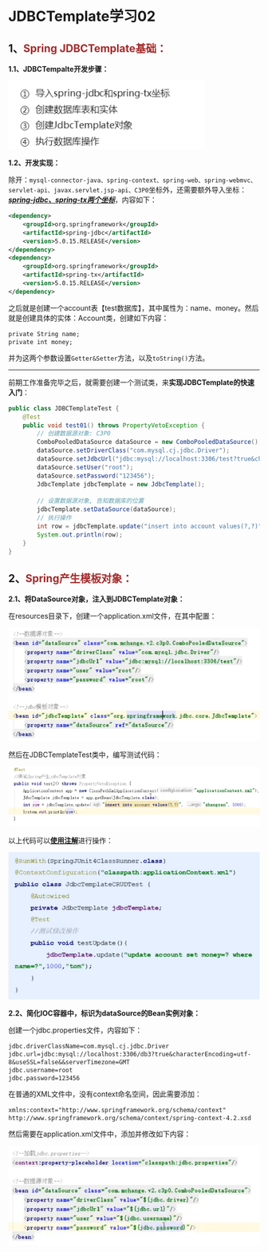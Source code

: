 # JDBCTemplate学习02

## 1、<span style="color:brown">Spring JDBCTemplate基础：</span>

**1.1、JDBCTempalte开发步骤：**

![image-20220808215127313](https://raw.githubusercontent.com/root-bine/image/main/Typora-image/Spring%20JDBCTemplate%E5%BC%80%E5%8F%91%E6%AD%A5%E9%AA%A4.png)

**1.2、开发实现：**

​		除开：`mysql-connector-java、spring-context、spring-web、spring-webmvc、servlet-api、javax.servlet.jsp-api、C3P0`坐标外，还需要额外导入坐标：<u>***spring-jdbc、spring-tx两个坐标***</u>，内容如下：

```xml
<dependency>
    <groupId>org.springframework</groupId>
    <artifactId>spring-jdbc</artifactId>
    <version>5.0.15.RELEASE</version>
</dependency>
<dependency>
    <groupId>org.springframework</groupId>
    <artifactId>spring-tx</artifactId>
    <version>5.0.15.RELEASE</version>
</dependency>
```

之后就是创建一个account表【test数据库】，其中属性为：name、money。然后就是创建具体的实体：Account类，创建如下内容：

```
private String name;
private int money;
```

并为这两个参数设置`Getter&Setter`方法，以及`toString()`方法。

---

前期工作准备完毕之后，就需要创建一个测试类，来**实现JDBCTemplate的快速入门**：

```java
public class JDBCTemplateTest {
    @Test
    public void test01() throws PropertyVetoException {
        // 创建数据源对象: C3P0
        ComboPooledDataSource dataSource = new ComboPooledDataSource();
        dataSource.setDriverClass("com.mysql.cj.jdbc.Driver");
        dataSource.setJdbcUrl("jdbc:mysql://localhost:3306/test?true&characterEncoding=utf-8&useSSL=false&&serverTimezone=GMT");
        dataSource.setUser("root");
        dataSource.setPassword("123456");
        JdbcTemplate jdbcTemplate = new JdbcTemplate();
        
        // 设置数据源对象, 告知数据库的位置
        jdbcTemplate.setDataSource(dataSource);
        // 执行操作
        int row = jdbcTemplate.update("insert into account values(?,?)", "zhangsan", 2500);
        System.out.println(row);
    }
}
```



## 2、<span style="color:brown">Spring产生模板对象：</span>

**2.1、将DataSource对象，注入到JDBCTemplate对象：**

在resources目录下，创建一个application.xml文件，在其中配置：

<img src="https://raw.githubusercontent.com/root-bine/image/main/Typora-image/Spring%E4%BA%A7%E7%94%9F%E6%A8%A1%E6%9D%BF%E5%AF%B9%E8%B1%A101.png" alt="image-20220809202055344" style="zoom:80%;" />

然后在JDBCTemplateTest类中，编写测试代码：

![image-20220809202325358](https://raw.githubusercontent.com/root-bine/image/main/Typora-image/Spring%E4%BA%A7%E7%94%9F%E6%A8%A1%E6%9D%BF%E5%AF%B9%E8%B1%A102.png)

以上代码可以<u>**使用注解**</u>进行操作：

<img src="https://raw.githubusercontent.com/root-bine/image/main/Typora-image/Spring%E4%BA%A7%E7%94%9F%E6%A8%A1%E6%9D%BF.png" alt="image-20220809203613031" style="zoom:80%;" />

**2.2、简化IOC容器中，标识为dataSource的Bean实例对象：**

创建一个jdbc.properties文件，内容如下：

```properties
jdbc.driverClassName=com.mysql.cj.jdbc.Driver
jdbc.url=jdbc:mysql://localhost:3306/db3?true&characterEncoding=utf-8&useSSL=false&&serverTimezone=GMT
jdbc.username=root
jdbc.password=123456
```

在普通的XML文件中，没有context命名空间，因此需要添加：

```
xmlns:context="http://www.springframework.org/schema/context"
http://www.springframework.org/schema/context/spring-context-4.2.xsd
```

然后需要在application.xml文件中，添加并修改如下内容：

![image-20220809203040479](https://raw.githubusercontent.com/root-bine/image/main/Typora-image/Spring%E4%BA%A7%E7%94%9F%E6%A8%A1%E6%9D%BF%E5%AF%B9%E8%B1%A103.png)

